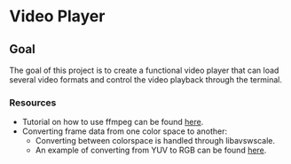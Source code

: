 # Video Player

## Goal
The goal of this project is to create a functional video player that can load several
video formats and control the video playback through the terminal.

### Resources
- Tutorial on how to use ffmpeg can be found [here](https://github.com/leandromoreira/ffmpeg-libav-tutorial#chapter-1---syncing-audio-and-video).
- Converting frame data from one color space to another:
    - Converting between colorspace is handled through libavswscale.
    - An example of converting from YUV to RGB can be found [here](https://ffmpeg.org/doxygen/2.3/scaling_video_8c-example.html#a12).